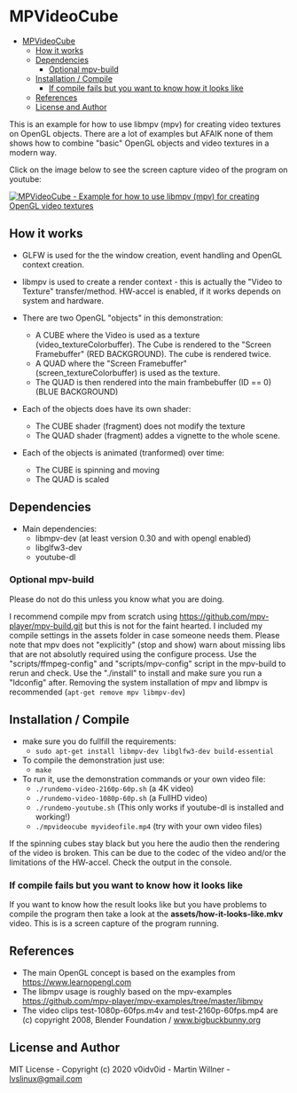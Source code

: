 # MPVideoCube

- [MPVideoCube](#mpvideocube)
  - [How it works](#how-it-works)
  - [Dependencies](#dependencies)
    - [Optional mpv-build](#optional-mpv-build)
  - [Installation / Compile](#installation--compile)
    - [If compile fails but you want to know how it looks like](#if-compile-fails-but-you-want-to-know-how-it-looks-like)
  - [References](#references)
  - [License and Author](#license-and-author)

This is an example for how to use libmpv (mpv) for creating video textures on OpenGL objects. There are a lot of examples but AFAIK none of them shows how to combine "basic" OpenGL objects and video textures in a modern way.

Click on the image below to see the screen capture video of the program on youtube:

[![MPVideoCube - Example for how to use libmpv (mpv) for creating OpenGL video textures](http://img.youtube.com/vi/tUKCxvFJ0Sg/0.jpg)](https://www.youtube.com/watch?v=tUKCxvFJ0Sg "MPVideoCube - Example for how to use libmpv (mpv) for creating OpenGL video textures")

## How it works
* GLFW is used for the the window creation, event handling and  OpenGL context creation.
* libmpv is used to create a render context - this is actually the "Video to Texture" transfer/method. HW-accel is enabled, if it works depends on system and hardware.
  
* There are two OpenGL "objects" in this demonstration:
  * A CUBE where the Video is used as a texture (video_textureColorbuffer). The Cube is rendered to the "Screen Framebuffer" (RED BACKGROUND). The cube is rendered twice.
  * A QUAD where the "Screen Framebuffer" (screen_textureColorbuffer) is used as the texture.
  * The QUAD is then rendered into the main frambebuffer (ID == 0) (BLUE BACKGROUND)
  
* Each of the objects does have its own shader:
  * The CUBE shader (fragment) does not modify the texture
  * The QUAD shader (fragment) addes a vignette to the whole scene.

* Each of the objects is animated (tranformed) over time:
  * The CUBE is spinning and moving
  * The QUAD is scaled 

## Dependencies
* Main dependencies: 
  * libmpv-dev  (at least version 0.30 and with opengl enabled)
  * libglfw3-dev
  * youtube-dl

### Optional mpv-build 
Please do not do this unless you know what you are doing. 

I recommend compile mpv from scratch using https://github.com/mpv-player/mpv-build.git but this is not for the faint hearted. I included my compile settings in the assets folder in case someone needs them. Please note that mpv does not "explicitly" (stop and show) warn about missing libs that are not absolutly required using the configure process. Use the "scripts/ffmpeg-config" and "scripts/mpv-config" script in the mpv-build to rerun and check. Use the "./install" to install and make sure you run a "ldconfig" after. Removing the system installation of mpv and libmpv is recommended (```apt-get remove mpv libmpv-dev```)

## Installation / Compile
* make sure you do fullfill the requirements: 
  * ``` sudo apt-get install libmpv-dev libglfw3-dev build-essential ```
* To compile the demonstration just use:
  * ``` make  ```
* To run it, use the demonstration commands or your own video file:
  * ``` ./rundemo-video-2160p-60p.sh ``` (a 4K video)
  * ``` ./rundemo-video-1080p-60p.sh ``` (a FullHD video)
  * ``` ./rundemo-youtube.sh ```  (This only works if youtube-dl is installed and working!)
  * ``` ./mpvideocube myvideofile.mp4 ``` (try with your own video files)

If the spinning cubes stay black but you here the audio then the rendering of the video is broken. This can be due to the codec of the video and/or the limitations of the HW-accel. Check the output in the console.

### If compile fails but you want to know how it looks like

If you want to know how the result looks like but you have problems to compile the program then take a look at the **assets/how-it-looks-like.mkv** video. This is is a screen capture of the program running.

## References
* The main OpenGL concept is based on the examples from https://www.learnopengl.com
* The libmpv usage is roughly based on the mpv-examples https://github.com/mpv-player/mpv-examples/tree/master/libmpv
* The video clips test-1080p-60fps.m4v and test-2160p-60fps.mp4 are (c) copyright 2008, Blender Foundation / www.bigbuckbunny.org
   
## License and Author
MIT License - Copyright (c) 2020 v0idv0id - Martin Willner - lvslinux@gmail.com
